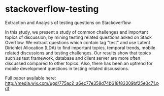# stackoverflow-testing
Extraction and Analysis of testing questions on Stackoverflow

In this study, we present a study of common challenges and important topics of discussion, by mining testing related questions asked on Stack Overflow. We extract questions which contain tag "test" and use Latent Dirichlet Allocation (LDA) to find important topics, temporal trends, mobile related discussions and testing challenges. Our results show that topics such as test framework, database and client
server are more often discussed compared to other topics. Also, there has been an uptrend for mobile development questions in testing related discussions.

Full paper available here: http://media.wix.com/ugd/775ac2_a6ec77e358d74b618f83309bf25e0c71.pdf
